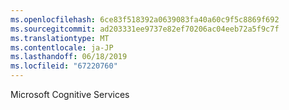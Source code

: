 ```yaml
---
ms.openlocfilehash: 6ce83f518392a0639083fa40a60c9f5c8869f692
ms.sourcegitcommit: ad203331ee9737e82ef70206ac04eeb72a5f9c7f
ms.translationtype: MT
ms.contentlocale: ja-JP
ms.lasthandoff: 06/18/2019
ms.locfileid: "67220760"
---
```

Microsoft Cognitive Services